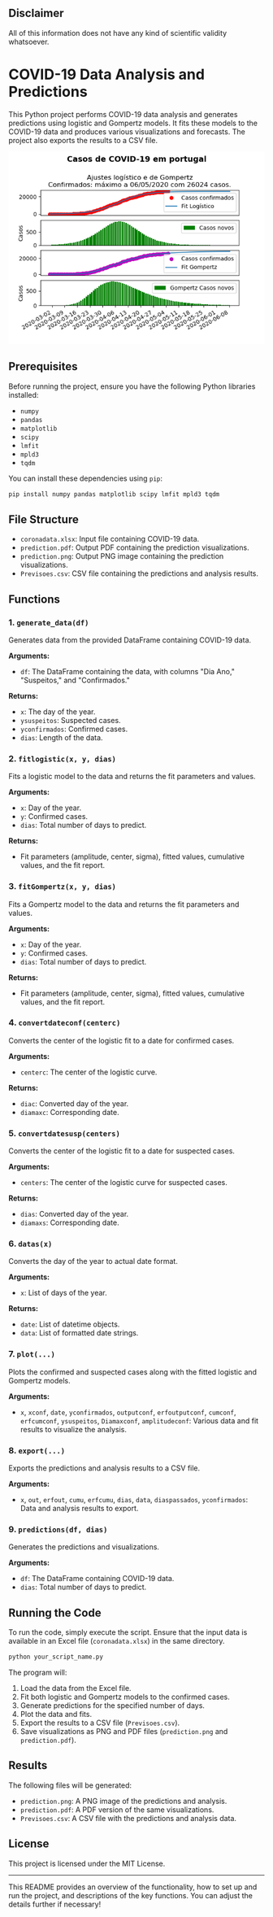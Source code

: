 ## Disclaimer

All of this information does not have any kind of scientific validity whatsoever.

# COVID-19 Data Analysis and Predictions

This Python project performs COVID-19 data analysis and generates predictions using logistic and Gompertz models. It fits these models to the COVID-19 data and produces various visualizations and forecasts. The project also exports the results to a CSV file.

![Prediction](prediction.png)

## Prerequisites

Before running the project, ensure you have the following Python libraries installed:

- `numpy`
- `pandas`
- `matplotlib`
- `scipy`
- `lmfit`
- `mpld3`
- `tqdm`

You can install these dependencies using `pip`:

```bash
pip install numpy pandas matplotlib scipy lmfit mpld3 tqdm
```

## File Structure

- `coronadata.xlsx`: Input file containing COVID-19 data.
- `prediction.pdf`: Output PDF containing the prediction visualizations.
- `prediction.png`: Output PNG image containing the prediction visualizations.
- `Previsoes.csv`: CSV file containing the predictions and analysis results.

## Functions

### 1. `generate_data(df)`

Generates data from the provided DataFrame containing COVID-19 data.

**Arguments:**

- `df`: The DataFrame containing the data, with columns "Dia Ano," "Suspeitos," and "Confirmados."

**Returns:**

- `x`: The day of the year.
- `ysuspeitos`: Suspected cases.
- `yconfirmados`: Confirmed cases.
- `dias`: Length of the data.

### 2. `fitlogistic(x, y, dias)`

Fits a logistic model to the data and returns the fit parameters and values.

**Arguments:**

- `x`: Day of the year.
- `y`: Confirmed cases.
- `dias`: Total number of days to predict.

**Returns:**

- Fit parameters (amplitude, center, sigma), fitted values, cumulative values, and the fit report.

### 3. `fitGompertz(x, y, dias)`

Fits a Gompertz model to the data and returns the fit parameters and values.

**Arguments:**

- `x`: Day of the year.
- `y`: Confirmed cases.
- `dias`: Total number of days to predict.

**Returns:**

- Fit parameters (amplitude, center, sigma), fitted values, cumulative values, and the fit report.

### 4. `convertdateconf(centerc)`

Converts the center of the logistic fit to a date for confirmed cases.

**Arguments:**

- `centerc`: The center of the logistic curve.

**Returns:**

- `diac`: Converted day of the year.
- `diamaxc`: Corresponding date.

### 5. `convertdatesusp(centers)`

Converts the center of the logistic fit to a date for suspected cases.

**Arguments:**

- `centers`: The center of the logistic curve for suspected cases.

**Returns:**

- `dias`: Converted day of the year.
- `diamaxs`: Corresponding date.

### 6. `datas(x)`

Converts the day of the year to actual date format.

**Arguments:**

- `x`: List of days of the year.

**Returns:**

- `date`: List of datetime objects.
- `data`: List of formatted date strings.

### 7. `plot(...)`

Plots the confirmed and suspected cases along with the fitted logistic and Gompertz models.

**Arguments:**

- `x`, `xconf`, `date`, `yconfirmados`, `outputconf`, `erfoutputconf`, `cumconf`, `erfcumconf`, `ysuspeitos`, `Diamaxconf`, `amplitudeconf`: Various data and fit results to visualize the analysis.

### 8. `export(...)`

Exports the predictions and analysis results to a CSV file.

**Arguments:**

- `x`, `out`, `erfout`, `cumu`, `erfcumu`, `dias`, `data`, `diaspassados`, `yconfirmados`: Data and analysis results to export.

### 9. `predictions(df, dias)`

Generates the predictions and visualizations.

**Arguments:**

- `df`: The DataFrame containing COVID-19 data.
- `dias`: Total number of days to predict.

## Running the Code

To run the code, simply execute the script. Ensure that the input data is available in an Excel file (`coronadata.xlsx`) in the same directory.

```bash
python your_script_name.py
```

The program will:

1. Load the data from the Excel file.
2. Fit both logistic and Gompertz models to the confirmed cases.
3. Generate predictions for the specified number of days.
4. Plot the data and fits.
5. Export the results to a CSV file (`Previsoes.csv`).
6. Save visualizations as PNG and PDF files (`prediction.png` and `prediction.pdf`).

## Results

The following files will be generated:

- `prediction.png`: A PNG image of the predictions and analysis.
- `prediction.pdf`: A PDF version of the same visualizations.
- `Previsoes.csv`: A CSV file with the predictions and analysis data.

## License

This project is licensed under the MIT License.

---

This README provides an overview of the functionality, how to set up and run the project, and descriptions of the key functions. You can adjust the details further if necessary!
